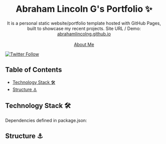 <!-- PROJECT LOGO -->
<br />
<p align="center">
  <h1 align="center">Abraham Lincoln G's Portfolio ✨</h1>

  <p align="center">
    It is a personal static website/portfolio template hosted with GitHub Pages, built to showcase my recent projects. Site URL / Demo: 
    <a href="https://github.com/abrahamlincolng/abrahamlincolng.github.io">abrahamlincolng.github.io</a>
    <br />
    <br />
    <a href="https://github.com/abrahamlincolng/abrahamlincolng.github.io">About Me</a>
    </p>
</p>

[![Twitter Follow](https://img.shields.io/twitter/follow/abrahamlincolng?color=ffcc66&logo=twitter&logoColor=ffffff&style=for-the-badge)](https://twitter.com/abrahamlincolng)

## Table of Contents

- [Technology Stack 🛠️](#technology-stack-)
- [Structure ⚓](#structure-)

## Technology Stack 🛠️

Dependencies defined in package.json:

## Structure ⚓

